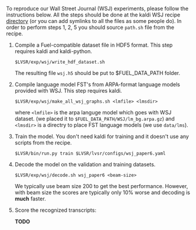 To reproduce our Wall Street Journal (WSJ) experiments, please follow the 
instructions below. All the steps should be done at the kaldi WSJ recipe 
[directory](https://github.com/kaldi-asr/kaldi/tree/master/egs/wsj/s5) 
(or you can add symlinks to all the files as some people do). 
In order to perform steps 1, 2, 5 you should source `path.sh`
file from the recipe.

1. Compile a Fuel-compatible dataset file in HDF5 format. This step requires 
   kaldi and kaldi-python.
   ```
   $LVSR/exp/wsj/write_hdf_dataset.sh
   ```
   The resulting file `wsj.h5` should be put to $FUEL_DATA_PATH folder. 

2. Compile language model FST's from ARPA-format language models provided with WSJ.
   This step requires kaldi.

   `$LVSR/exp/wsj/make_all_wsj_graphs.sh <lmfile> <lmsdir>`
    
   where `<lmfile>` is the arpa languge model which goes with WSJ dataset. 
   (we placed it to `$FUEL_DATA_PATH/WSJ/lm_bg.arpa.gz`) and `<lmsdir>` is a 
   directry to place FST language models (we use `data/lms`).

3. Train the model. You don't need kaldi for training and it doesn't use any 
   scripts from the recipe.

   `$LVSR/bin/run.py train $LVSR/lvsr/configs/wsj_paper6.yaml`

4. Decode the model on the validation and training datasets. 

   `$LVSR/exp/wsj/decode.sh wsj_paper6 <beam-size>`

    We typically use beam size 200 to get the best performance. However, with beam size 
    the scores are typically only 10\% worse and decoding is **much** faster.

5. Score the recognized transcripts:

    **TODO**
